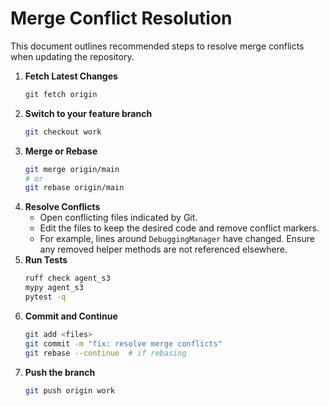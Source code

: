 # Merge Conflict Resolution

This document outlines recommended steps to resolve merge conflicts when updating the repository.

1. **Fetch Latest Changes**
   ```bash
   git fetch origin
   ```
2. **Switch to your feature branch**
   ```bash
   git checkout work
   ```
3. **Merge or Rebase**
   ```bash
   git merge origin/main
   # or
   git rebase origin/main
   ```
4. **Resolve Conflicts**
   - Open conflicting files indicated by Git.
   - Edit the files to keep the desired code and remove conflict markers.
   - For example, lines around `DebuggingManager` have changed. Ensure any removed helper methods are not referenced elsewhere.
5. **Run Tests**
   ```bash
   ruff check agent_s3
   mypy agent_s3
   pytest -q
   ```
6. **Commit and Continue**
   ```bash
   git add <files>
   git commit -m "fix: resolve merge conflicts"
   git rebase --continue  # if rebasing
   ```
7. **Push the branch**
   ```bash
   git push origin work
   ```
